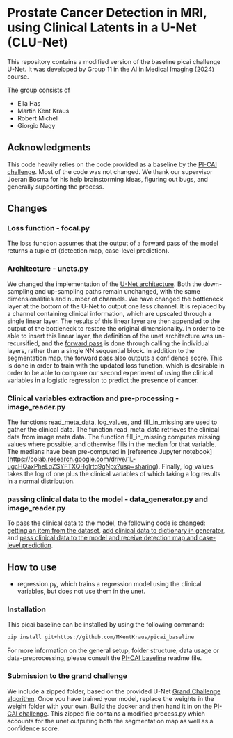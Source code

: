 # Prostate Cancer Detection in MRI, using Clinical Latents in a U-Net (CLU-Net)

This repository contains a modified version of the baseline picai challenge U-Net. It was developed by Group 11 in the AI in Medical Imaging (2024) course. 

The group consists of 
- Ella Has
- Martin Kent Kraus
- Robert Michel
- Giorgio Nagy



## Acknowledgments

This code heavily relies on the code provided as a baseline by the [PI-CAI challenge](https://pi-cai.grand-challenge.org/). Most of the code was not changed. 
We thank our supervisor Joeran Bosma for his help brainstorming ideas, figuring out bugs, and generally supporting the process. 

## Changes

### Loss function - focal.py
The loss function assumes that the output of a forward pass of the model returns a tuple of (detection map, case-level prediction).

### Architecture - unets.py
We changed the implementation of the [U-Net architecture](https://github.com/MKentKraus/picai_baseline/blob/25d21239f8e8051a78f3f8cf2fb8b1189c3c026a/src/picai_baseline/unet/training_setup/neural_networks/unets.py#L166-L194). Both the down-sampling and up-sampling paths remain unchanged, with the same dimensionalities and number of channels. We have changed the bottleneck layer at the bottom of the U-Net to output one less channel. It is replaced by a channel containing clinical information, which are upscaled through a single linear layer. The results of this linear layer are then appended to the output of the bottleneck to restore the original dimensionality. In order to be able to insert this linear layer, the definition of the unet architecture was un-recursified, and the [forward pass](https://github.com/MKentKraus/picai_baseline/blob/25d21239f8e8051a78f3f8cf2fb8b1189c3c026a/src/picai_baseline/unet/training_setup/neural_networks/unets.py#L296-L331) is done through calling the individual layers, rather than a single NN.sequential block. In addition to the segmentation map, the forward pass also outputs a confidence score. This is done in order to train with the updated loss function, which is desirable in order to be able to compare our second experiment of using the clinical variables in a logistic regression to predict the presence of cancer. 



### Clinical variables extraction and pre-processing - image_reader.py
The functions [read\_meta\_data](https://github.com/MKentKraus/picai_baseline/blob/25d21239f8e8051a78f3f8cf2fb8b1189c3c026a/src/picai_baseline/unet/training_setup/image_reader.py#L93), [log\_values](https://github.com/MKentKraus/picai_baseline/blob/25d21239f8e8051a78f3f8cf2fb8b1189c3c026a/src/picai_baseline/unet/training_setup/image_reader.py#L122), and [fill\_in\_missing](https://github.com/MKentKraus/picai_baseline/blob/25d21239f8e8051a78f3f8cf2fb8b1189c3c026a/src/picai_baseline/unet/training_setup/image_reader.py#L141) are used to gather the clinical data. The function read\_meta\_data retrieves the clinical data from image meta data. The function fill\_in\_missing computes missing values where possible, and otherwise fills in the median for that variable. The medians have been pre-computed in \[reference Jupyter notebook\](https://colab.research.google.com/drive/1L-ugcHQaxPheLqZSYFTXQHglrtq9gNpx?usp=sharing). Finally, log\_values takes the log of one plus the clinical variables of which taking a log results in a normal distribution.

### passing clinical data to the model - data_generator.py and image_reader.py
To pass the clinical data to the model, the following code is changed: [getting an item from the dataset](https://github.com/MKentKraus/picai_baseline/blob/25d21239f8e8051a78f3f8cf2fb8b1189c3c026a/src/picai_baseline/unet/training_setup/image_reader.py#L181C1-L183C62), [add clinical data to dictionary in generator](https://github.com/MKentKraus/picai_baseline/blob/25d21239f8e8051a78f3f8cf2fb8b1189c3c026a/src/picai_baseline/unet/training_setup/data_generator.py#L71), and [pass clinical data to the model and receive detection map and case-level prediction](https://github.com/MKentKraus/picai_baseline/blob/25d21239f8e8051a78f3f8cf2fb8b1189c3c026a/src/picai_baseline/unet/training_setup/callbacks.py#L130-L131).

## How to use
- regression.py, which trains a regression model using the clinical variables, but does not use them in the unet. 

### Installation
This picai baseline can be installed by using the following command:


```bash
pip install git+https://github.com/MKentKraus/picai_baseline
```

For more information on the general setup, folder structure, data usage or data-preprocessing, please consult the [PI-CAI baseline](https://github.com/DIAGNijmegen/picai_baseline/blob/main/README.md) readme file. 

### Submission to the grand challenge 
We include a zipped folder, based on the provided U-Net [Grand Challenge algorithm](https://github.com/DIAGNijmegen/picai_unet_gc_algorithm). Once you have trained your model, replace the weights in the weight folder with your own. Build the docker and then hand it in on the [PI-CAI challenge](https://pi-cai.grand-challenge.org/). This zipped file contains a modified process.py which accounts for the unet outputing both the segmentation map as well as a confidence score. 

